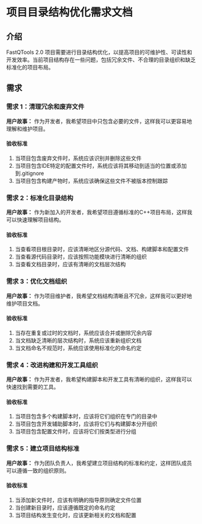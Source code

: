 # 项目目录结构优化需求文档

## 介绍

FastQTools 2.0 项目需要进行目录结构优化，以提高项目的可维护性、可读性和开发效率。当前项目结构存在一些问题，包括冗余文件、不合理的目录组织和缺乏标准化的项目布局。

## 需求

### 需求 1：清理冗余和废弃文件

**用户故事：** 作为开发者，我希望项目中只包含必要的文件，这样我可以更容易地理解和维护项目。

#### 验收标准

1. 当项目包含废弃文件时，系统应该识别并删除这些文件
2. 当项目包含IDE特定的配置文件时，系统应该将其移动到适当的位置或添加到.gitignore
3. 当项目包含构建产物时，系统应该确保这些文件不被版本控制跟踪

### 需求 2：标准化目录结构

**用户故事：** 作为新加入的开发者，我希望项目遵循标准的C++项目布局，这样我可以快速理解项目结构。

#### 验收标准

1. 当查看项目根目录时，应该清晰地区分源代码、文档、构建脚本和配置文件
2. 当查看源代码目录时，应该按照功能模块进行清晰的组织
3. 当查看文档目录时，应该有清晰的文档层次结构

### 需求 3：优化文档组织

**用户故事：** 作为项目维护者，我希望文档结构清晰且不冗余，这样我可以更好地维护项目文档。

#### 验收标准

1. 当存在重复或过时的文档时，系统应该合并或删除冗余内容
2. 当文档缺乏清晰的层次结构时，系统应该重新组织文档
3. 当文档命名不规范时，系统应该使用标准化的命名约定

### 需求 4：改进构建和开发工具组织

**用户故事：** 作为开发者，我希望构建脚本和开发工具有清晰的组织，这样我可以快速找到需要的工具。

#### 验收标准

1. 当项目包含多个构建脚本时，应该将它们组织在专门的目录中
2. 当项目包含开发辅助脚本时，应该将它们与构建脚本分开组织
3. 当项目包含配置文件时，应该将它们按类型进行分组

### 需求 5：建立项目结构标准

**用户故事：** 作为团队负责人，我希望建立项目结构的标准和约定，这样团队成员可以遵循一致的组织原则。

#### 验收标准

1. 当添加新文件时，应该有明确的指导原则确定文件位置
2. 当创建新目录时，应该遵循既定的命名约定
3. 当项目结构发生变化时，应该更新相关的文档和配置